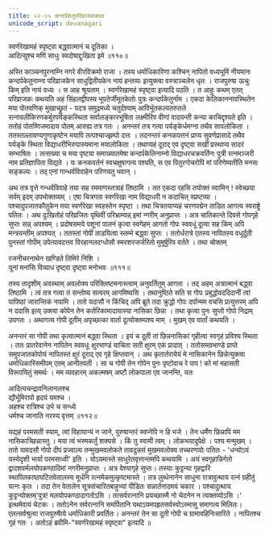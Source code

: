 ```yaml
---
title: ०२-०५ कन्दर्पकेतुपरिव्राजककथा
unicode_script: devanagari
---
```

स्वर्णरेखामहं स्पृष्ट्वा बद्ध्वात्मानं च दूतिका ।  
आदित्सुश्च मणिं साधुः स्वदोषाद्दुःखिता इमे ॥११०॥

अस्ति काञ्चनपुरनाम्नि नगरे वीरविक्रमो राजा । तस्य धर्माधिकारिणा कश्चिन् नापितो वध्यभूमिं नीयमानः कन्दर्पकेतुनाम्ना परिव्राजकेन साधुद्वितीयकेन नायं हन्तव्यः इत्युक्त्वा वस्त्राञ्चलेन धृतः । राजपुरुषा ऊचुः किम् इति नायं वध्यः । स आह श्रूयताम् । स्वर्णरेखामहं स्पृष्ट्वा इत्यादि पठति । त आहुः कथम् एतत् परिव्राजकः कथयति अहं सिंहलद्वीपस्य भूपतेर्जीमूतकेतोः पुत्रः कन्दर्पकेतुर्नाम । एकदा केलिकाननावस्थितेन मया पोतवणिक् मुखाच्छ्रुतं - यदत्र समुद्रमध्ये चतुर्दश्याम् आविर्भूतकल्पतरुतले रत्नावलीकिरणकर्बुरपर्यङ्कस्थिता सर्वालङ्कारभूषिता लक्ष्मीरिव वीणां वादयन्ती कन्या काचिद्दृश्यते इति । ततोहं पोतव्णिजमादाय पोतम् आरुह्य तत्र गतः । अनन्तरं तत्र गत्वा पर्यङ्केर्धमग्ना तथैव सावलोकिता । ततस्तल्लावण्यगुणाकृष्टेन मयापि तत्पश्चाज्झम्पो दत्तः । तदनन्तरं कनकपत्तनं प्राप्य सुवर्णप्रासादे तथैव पर्यङ्के स्थिता विद्याधरीभिरुपास्यमाना मयालोकिता । तथाप्यहं दूराद् एव दृष्ट्वा सखीं प्रस्थाप्य सादरं सम्भाषितः । तत्सख्या च मया पृष्टया समाख्यातमेषा कन्दर्पकेलिनाम्नो विद्याधरचक्रवर्तिनः पुत्री रत्नमञ्जरी नाम प्रतिज्ञापिता विद्यते । यः कनकवर्तनं स्वचक्षुषागत्य पश्यति, स एव पितुरगोचरोपि मां परिणेष्यतीति मनसः सङ्कल्पः । तद् एनां गान्धर्वविवाहेन परिणयतु भवान् ।  

अथ तत्र वृत्ते गन्धर्वविवाहे तया सह रममाणस्तत्राहं तिष्ठामि । तत एकदा रहसि तयोक्तं स्वामिन् ! स्वेच्छया सर्वम् इदम् उपभोक्तव्यम् । एषा चित्रगता स्वर्णरेखा नाम विद्याधरी न कदाचित् स्प्रष्टव्या । पश्चादुपजातकौतुकेन मया स्वर्णरेखा स्वहस्तेन स्पृष्टा । तथा चित्रतयाप्यहं चरणपद्मेन ताडित आगत्य स्वराष्ट्रे पतितः । अथ दुःखितोहं परिव्रजितः पृथिवीं परिभ्राम्यन्न् इमां न्गरीम् अनुप्राप्तः । अत्र चातिकान्ते दिवसे गोपगृहे सुप्तः सन्न् अपश्यम् । प्रदोषसमये पशूनां पालनं कृत्वा स्वगेहम् आगतो गोपः स्ववधूं दूत्या सह किम् अपि मन्त्रयन्तीम् अपश्यत् । ततस्तां गोपीं ताडयित्वा स्तम्भे बद्ध्वा सुप्तः । ततोर्धरात्रे एतस्य नापितस्य वधूर्दूती पुनस्तां गोपीम् उपेत्यावदत्तव विरहानलदग्धोसौ स्मरशरजर्जरितो मुमूर्षुरिव वर्तते । तथा चोक्तम्

रजनीचरनाथेन खण्डिते तिमिरे निशि ।  
यूनां मनांसि विव्याध दृष्ट्वा दृष्ट्वा मनोभवः ॥१११॥

तस्य तादृशीम् अवस्थाम् अवलोक्य परिक्लिष्टमनास्त्वाम् अनुवर्तितुम् आगता । तद् अहम् अत्रात्मानं बद्ध्वा तिष्ठामि । त्वं तत्र गत्वा तं सन्तोष्य सत्वरम् आगमिष्यसि । तथानुष्ठिते सति स गोपः प्रबुद्धोवददिदानीं त्वां पापिष्ठां जारान्तिकं नयामि । ततो यदासौ न किंचिद् अपि ब्रूते तदा क्रुद्धो गोपः दर्पान्मम वचसि प्रत्युत्तरम् अपि न ददासि इत्य् उक्त्वा कोपेन तेन कर्तरिकामादायास्या नासिका छिन्ना । तथा कृत्वा पुनः सुप्तो गोपो निद्राम् उपगतः । अथागत्य गोपी दूतीम् अपृच्छत्का वार्ता दूत्योक्तम्पश्य माम् । मुखम् एव वार्तां कथयति ।  

अनन्तरं सा गोपी तथा कृत्वात्मानं बद्ध्वा स्थिता । इयं च दूती तां छिन्ननासिकां गृहीत्वा स्वगृहं प्रविश्य स्थिता । ततः प्रातरेवानेन नापितेन स्ववधूः क्षुरभाण्डं याचिता सती क्षुरम् एकं प्रादात् । ततोसमग्रभाण्डे प्राप्ते समुपजातकोपोयं नापितस्तं क्षुरं दूराद् एव गृहे क्षिप्तवान् । अथ कृतार्तरायेयं मे नासिकानेन छिन्नेत्युक्त्वा धर्माधिकारिसमीपम् एतम् आनीतवती । सा च गोपी तेन गोपेन पुनः पृष्टोवाच रे पाप ! को मां महासती विरूपयितुं समर्थः । मम व्यवहारम् अकल्मषम् अष्टौ लोकपाला एव जानन्ति, यतः

आदित्यचन्द्रावनिलानलश्च   
द्यौर्भूमिरापो हृदयं यमश्च ।  
अहश्च रात्रिश्च उभे च सन्ध्ये   
धर्मश्च जानाति नरस्य वृत्तम् ॥११२॥

यद्यहं परमसती स्याम्, त्वां विहायान्यं न जाने, पुरुषान्तरं स्वप्नेपि न हि भजे । तेन धर्मेण छिन्नापि मम नासिकाच्छिन्नास्तु । मया त्वं भस्मकर्तुं शक्यसे । किं तु स्वामी त्वम् । लोकभयादुपेक्षे । पश्य मन्मुखम् । ततो यावदसौ गोपो दीपं प्रज्वाल्य तन्मुखमवलोकते तावदुन्नसं मुखमवलोक्य तच्चरणयोः पतितः - 'धन्योऽयं यस्येदृशी भार्या परमसाध्वी' इति । योऽयमास्ते साधुरेतवृत्तान्तमपि कथयामि । अयं स्वगृहान्निर्गतो द्वादशवर्मलयोपकण्ठादिमां नगरीमनुप्राप्तः । अत्र वेश्यागृहे सुप्तः। तस्याः कुट्टन्या गृहद्वारि स्थापितकाष्ठघटितवेतालस्य मूर्धनि रत्नमेकमुत्कृष्टमास्ते । तत्र लुब्धेनानेन साधुना रात्रावुत्थाय रत्नं ग्रहीतुं यत्नः कृतः । तदा तेन वेतालेन सूत्रसंचारितबाहुभ्यां पीडितः सन्नार्तनादमयं चकार । पश्चादुत्थाय कुट्टन्योक्तम्'पुत्र! मलयोपकण्ठादागतोऽसि । तत्सर्वरत्नानि प्रयच्छास्मै नो चेदनेन न त्यक्तव्योऽसि ।' इत्थमेवायं चेटकः । ततोऽनेन सर्वरत्नानि समर्पितानि यथाऽयमपहृतसर्वस्वोऽस्मासु समागत्य मिलितः। एतत्सर्वश्रुत्वा राजपुरुषैाये धर्माधिकारी प्रवर्तितः। अनन्तरं तेन सा दूती गोपी च ग्रामावहिनिःसारिते । नापितश्च गृहं गतः । अतोऽहं ब्रवीमि-"स्वर्णरेखामहं स्पृष्ट्वा" इत्यादि ॥
